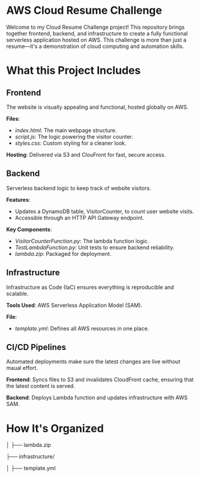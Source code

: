 # AWS Cloud Resume Challenge
Welcome to my Cloud Resume Challenge project! This repository brings together frontend, backend, and infrastructure to create a fully functional serverless application hosted on AWS. This challenge is more than just a resume—it's a demonstration of cloud computing and automation skills.

# What this Project Includes
## Frontend
The website is visually appealing and functional, hosted globally on AWS.

__Files__:
* _index.html_: The main webpage structure.
* _script.js_: The logic powering the visitor counter.
* _styles.css_: Custom styling for a cleaner look.

__Hosting__: Delivered via S3 and ClouFront for fast, secure access.

## Backend
Serverless backend logic to keep track of website visitors.

__Features__:
* Updates a DynamoDB table, VisitorCounter, to count user website visits.
* Accessible through an HTTP API Gateway endpoint.

__Key Components__:
* _VisitorCounterFunction.py_: The lambda function logic.
* _TestLambdaFunction.py_: Unit tests to ensure backend reliability.
* _lambda.zip_: Packaged for deployment.

## Infrastructure
Infrastructure as Code (IaC) ensures everything is reproducible and scalable.

__Tools Used__: AWS Serverless Application Model (SAM).

__File__:
* _template.yml_: Defines all AWS resources in one place.

## CI/CD Pipelines
Automated deployments make sure the latest changes are live without maual effort.

__Frontend__: Syncs files to S3 and invalidates CloudFront cache, ensuring that the latest content is served.

__Backend__: Deploys Lambda function and updates infrastructure with AWS SAM.

# How It's Organized



│   ├── lambda.zip

├── infrastructure/

│   ├── template.yml
